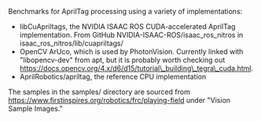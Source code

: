 Benchmarks for AprilTag processing using a variety of implementations:
- libCuApriltags, the NVIDIA ISAAC ROS CUDA-accelerated AprilTag implementation. From GitHub NVIDIA-ISAAC-ROS/isaac\_ros\_nitros in isaac\_ros\_nitros/lib/cuapriltags/
- OpenCV ArUco, which is used by PhotonVision. Currently linked with "libopencv-dev" from apt, but it is probably worth checking out https://docs.opencv.org/4.x/d6/d15/tutorial\_building\_tegra\_cuda.html.
- AprilRobotics/apriltag, the reference CPU implementation

The samples in the samples/ directory are sourced from https://www.firstinspires.org/robotics/frc/playing-field under "Vision Sample Images."
